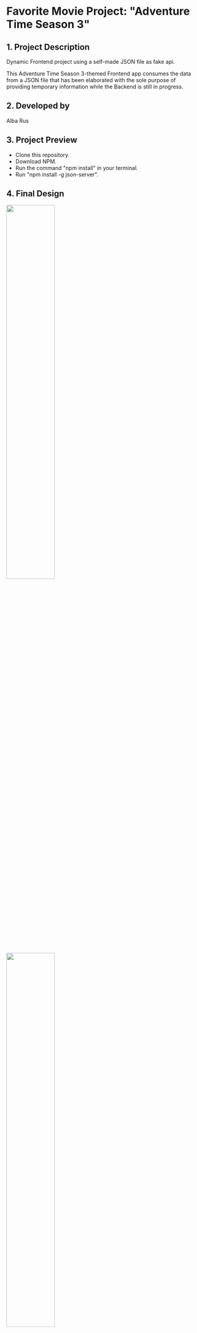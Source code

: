 <h1>Favorite Movie Project: "Adventure Time Season 3"</h1>
<h2>1. Project Description</h2>
<p>Dynamic Frontend project using a self-made JSON file as fake api.</p>
<p>This Adventure Time Season 3-themed Frontend app consumes the data from a JSON file that has been elaborated with the sole purpose of providing temporary information while the Backend is still in progress.</p>

<h2>2. Developed by</h2>

<p>Alba Rus</p>

<h2>3. Project Preview</h2>

<ul>
  <li>Clone this repository.</li>
  <li>Download NPM.</li>
  <li>Run the command "npm install" in your terminal.</li>
  <li>Run "npm install -g json-server".</li>
</ul>

<h2 style>4. Final Design</h2>
<img src="https://user-images.githubusercontent.com/102925388/209415646-2f2e6676-b297-4c68-a35e-261c96b4132b.png" width="50%">
<img src="https://user-images.githubusercontent.com/102925388/209415650-a5b89100-da8b-4faf-8a3e-7faafb084a0b.png" width="50%">

<h2>5. Stacks</h2>

<ul>
<li>HTML5</li>
<li>CSS3</li>
<li>javaScript</li>
<li>Boostrap</li>
</ul>

<h2>6. Methodology:</h2>
<ul>
<li>Individual programming.</li>
</ul>

<h2>7. Next Steps</h2>

<ul>
<li>Assigning the cards random colors from a closed color list.</li>
<li>Adding music that starts when the user start the app.</li>
<li>Improving the app responsiveness.</li>
</ul>

